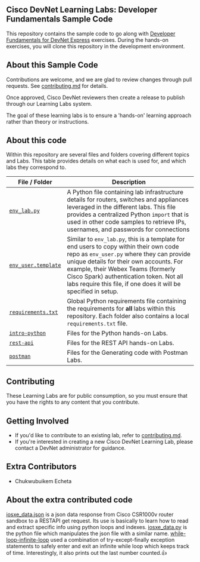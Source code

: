 ## Cisco DevNet Learning Labs: Developer Fundamentals Sample Code

This repository contains the sample code to go along with [Developer Fundamentals for DevNet Express](https://developer.cisco.com/docs/devfun-devnet-express/) exercises. During the hands-on exercises, you will clone this repository in the development environment.

## About this Sample Code

Contributions are welcome, and we are glad to review changes through pull requests. See [contributing.md](contributing.md) for details.

Once approved, Cisco DevNet reviewers then create a release to publish through our Learning Labs system.

The goal of these learning labs is to ensure a 'hands-on' learning approach rather than theory or instructions.

## About this code
Within this repository are several files and folders covering different topics and Labs.  This table provides details on what each is used for, and which labs they correspond to.  

|  File / Folder  |  Description  | 
|  ---  |  ---  | 
|  [`env_lab.py`](env_lab.py)  |  A Python file containing lab infrastructure details for routers, switches and appliances leveraged in the different labs.  This file provides a centralized  Python `import` that is used in  other code samples to retrieve IPs, usernames, and passwords for connections  | 
|  [`env_user.template`](env_user.template)  |  Similar to `env_lab.py`, this is a template for end users to copy within their own code repo as `env_user.py` where they can provide unique details for their own accounts.  For example, their Webex Teams (formerly Cisco Spark) authentication token.  Not all labs require this file, if one does it will be specified in setup.  | 
|  [`requirements.txt`](requirements.txt)  |  Global Python requirements file containing the requirements for **all** labs within this repository.  Each folder also contains a local `requirements.txt` file.  | 
| [`intro-python`](intro-python) | Files for the Python hands-on Labs. |
| [`rest-api`](rest-api) | Files for the REST API hands-on Labs. |
| [`postman`](postman) | Files for the Generating code with Postman Labs. |

## Contributing

These Learning Labs are for public consumption, so you must ensure that you have the rights to any content that you contribute.

## Getting Involved

* If you'd like to contribute to an existing lab, refer to [contributing.md](contributing.md).
* If you're interested in creating a new Cisco DevNet Learning Lab, please contact a DevNet administrator for guidance.

## Extra Contributors

* Chukwubuikem Echeta

## About the extra contributed code
[iosxe_data.json](intro-python/parsing-json/iosxe_data.json) is a json data response from Cisco CSR1000v router sandbox to a RESTAPI get request. Its use is basically to learn how to read and extract specific info using python loops and indexes.
[iosxe_data.py](intro-python/parsing-json/iosxe_data.py) is the python file which manipulates the json file with a similar name.
[while-loop-infinite-loop](while-loops/while-loop-infinite-loop-demo.py) used a combination of try-except-finally exception statements to safely enter and exit an infinite while loop which keeps track of time. Interestingly, it also prints out the last number counted.👍